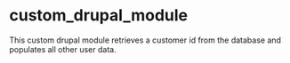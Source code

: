 # custom_drupal_module
This custom drupal module retrieves a customer id from the database and populates all other user data. 
